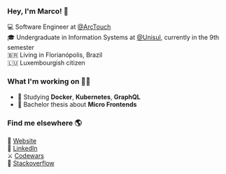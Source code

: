 ### Hey, I'm Marco! 👋


💻 Software Engineer at [@ArcTouch](https://www.linkedin.com/company/arctouch/) <br>
🎓 Undergraduate in Information Systems at [@Unisul](http://www.unisul.br/), currently in the 9th semester <br>
🇧🇷 Living in Florianópolis, Brazil <br>
🇱🇺 Luxembourgish citizen

### What I'm working on 👨‍💻


- 🌱 Studying **Docker**, **Kubernetes**, **GraphQL**
- 📝 Bachelor thesis about **Micro Frontends**

### Find me elsewhere 🌎


🚀 [Website](https://marcoamorim.com/) <br>
💼 [LinkedIn](https://www.linkedin.com/in/marcoamorim95/) <br>
⚔️ [Codewars](https://www.codewars.com/users/marco-amorim) <br>
🔎 [Stackoverflow](https://stackoverflow.com/users/12823161/marco-amorim)
